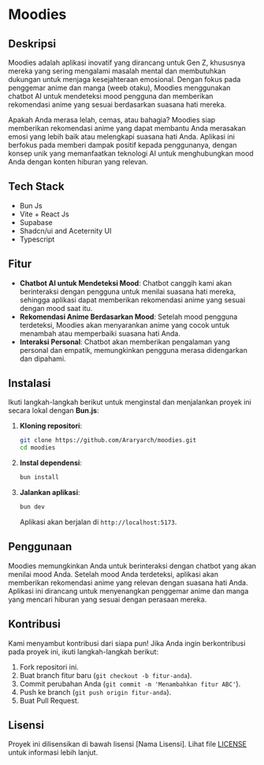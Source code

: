 # Moodies

## Deskripsi

Moodies adalah aplikasi inovatif yang dirancang untuk Gen Z, khususnya mereka yang sering mengalami masalah mental dan membutuhkan dukungan untuk menjaga kesejahteraan emosional. Dengan fokus pada penggemar anime dan manga (weeb otaku), Moodies menggunakan chatbot AI untuk mendeteksi mood pengguna dan memberikan rekomendasi anime yang sesuai berdasarkan suasana hati mereka.

Apakah Anda merasa lelah, cemas, atau bahagia? Moodies siap memberikan rekomendasi anime yang dapat membantu Anda merasakan emosi yang lebih baik atau melengkapi suasana hati Anda. Aplikasi ini berfokus pada memberi dampak positif kepada penggunanya, dengan konsep unik yang memanfaatkan teknologi AI untuk menghubungkan mood Anda dengan konten hiburan yang relevan.

## Tech Stack
- Bun Js
- Vite + React Js
- Supabase
- Shadcn/ui and Aceternity UI
- Typescript

## Fitur

- **Chatbot AI untuk Mendeteksi Mood**: Chatbot canggih kami akan berinteraksi dengan pengguna untuk menilai suasana hati mereka, sehingga aplikasi dapat memberikan rekomendasi anime yang sesuai dengan mood saat itu.
- **Rekomendasi Anime Berdasarkan Mood**: Setelah mood pengguna terdeteksi, Moodies akan menyarankan anime yang cocok untuk menambah atau memperbaiki suasana hati Anda.
- **Interaksi Personal**: Chatbot akan memberikan pengalaman yang personal dan empatik, memungkinkan pengguna merasa didengarkan dan dipahami.

## Instalasi

Ikuti langkah-langkah berikut untuk menginstal dan menjalankan proyek ini secara lokal dengan **Bun.js**:

1. **Kloning repositori**:

   ```bash
   git clone https://github.com/Araryarch/moodies.git
   cd moodies
   ```

2. **Instal dependensi**:

   ```bash
   bun install
   ```

3. **Jalankan aplikasi**:

   ```bash
   bun dev
   ```

   Aplikasi akan berjalan di `http://localhost:5173`.

## Penggunaan

Moodies memungkinkan Anda untuk berinteraksi dengan chatbot yang akan menilai mood Anda. Setelah mood Anda terdeteksi, aplikasi akan memberikan rekomendasi anime yang relevan dengan suasana hati Anda. Aplikasi ini dirancang untuk menyenangkan penggemar anime dan manga yang mencari hiburan yang sesuai dengan perasaan mereka.

## Kontribusi

Kami menyambut kontribusi dari siapa pun! Jika Anda ingin berkontribusi pada proyek ini, ikuti langkah-langkah berikut:

1. Fork repositori ini.
2. Buat branch fitur baru (`git checkout -b fitur-anda`).
3. Commit perubahan Anda (`git commit -m 'Menambahkan fitur ABC'`).
4. Push ke branch (`git push origin fitur-anda`).
5. Buat Pull Request.

## Lisensi

Proyek ini dilisensikan di bawah lisensi [Nama Lisensi]. Lihat file [LICENSE](./LICENSE) untuk informasi lebih lanjut.
